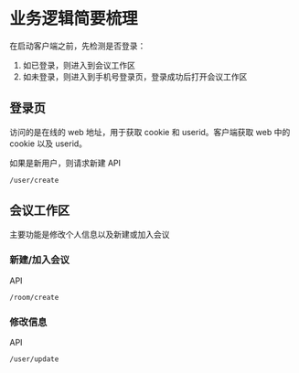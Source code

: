 # 业务逻辑简要梳理
在启动客户端之前，先检测是否登录：
  1. 如已登录，则进入到会议工作区
  2. 如未登录，则进入到手机号登录页，登录成功后打开会议工作区

## 登录页
访问的是在线的 web 地址，用于获取 cookie 和 userid。客户端获取 web 中的 cookie 以及 userid。

如果是新用户，则请求新建
API
```
/user/create
```

## 会议工作区
主要功能是修改个人信息以及新建或加入会议

### 新建/加入会议
API
```
/room/create
```

### 修改信息
API
```
/user/update
```


